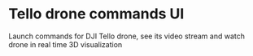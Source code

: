 # Tello drone commands UI

Launch commands for DJI Tello drone, see its video stream and watch drone in real time 3D visualization